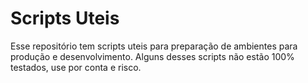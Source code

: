 # Scripts Uteis
Esse repositório tem scripts uteis para preparação de ambientes para produção e desenvolvimento. Alguns desses scripts não estão 100% testados, use por conta e risco. 
